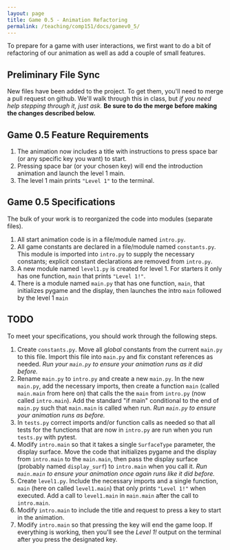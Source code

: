 ```yaml
---
layout: page
title: Game 0.5 - Animation Refactoring
permalink: /teaching/comp151/docs/gamev0_5/
---
```


To prepare for a game with user interactions, we first want to do a bit of refactoring of our animation as well as add a couple of small features.

## Preliminary File Sync

New files have been added to the project. To get them, you'll need to merge a pull request on github.  We'll walk through this in class, but *if you need help stepping through it, just ask.* **Be sure to do the merge before making the changes described below.**

## Game 0.5 Feature Requirements

1. The animation now includes a title with instructions to press space bar (or any specific key you want) to start.
2. Pressing space bar (or your chosen key) will end the introduction animation and launch the level 1 main.
3. The level 1 main prints `"Level 1"` to the terminal.


## Game 0.5 Specifications

The bulk of your work is to reorganized the code into modules (separate files).
1. All start animation code is in a file/module named `intro.py`.
2. All game constants are declared in a file/module named `constants.py`. This module is imported into `intro.py` to supply the necessary constants; explicit constant declarations are removed from `intro.py`.
3. A new module named `level1.py` is created for level 1. For starters it only has one function, `main` that prints `"Level 1!"`.
4. There is a module named `main.py` that has one function, `main`, that initializes pygame and the display, then launches the intro `main` followed by the level 1 `main`

## TODO

To meet your specifications, you should work through the following steps.
1. Create `constants.py`. Move all *global* constants from the current `main.py` to this file. Import this file into `main.py` and fix constant references as needed. *Run your `main.py` to ensure your animation runs as it did before.*
2. Rename `main.py` to `intro.py` and create a new `main.py`.  In the new `main.py`, add the necessary imports, then create a function `main` (called `main.main` from here on) that calls the the `main` from `intro.py` (now called `intro.main`). Add the standard "if main" conditional to the end of `main.py` such that `main.main` is called when run. *Run `main.py` to ensure your animation runs as before.*
3. In `tests.py` correct imports and/or function calls as needed so that all tests for the functions that are now in `intro.py` are run when you run `tests.py` with pytest.
4. Modify `intro.main` so that it takes a single `SurfaceType` parameter, the display surface.  Move the code  that initializes pygame and the display from `intro.main` to the `main.main`, then pass the display surface (probably named `display_surf`) to `intro.main` when you call it. *Run `main.main` to ensure your animation once again runs like it did before.*
5. Create `level1.py`. Include the necessary imports and a single function, `main` (here on called `level1.main`) that only prints `"Level 1!"` when executed.  Add a call to `level1.main` in `main.main` after the call to `intro.main`.
5. Modify `intro.main` to include the title and request to press a key to start in the animation.
6. Modify `intro.main` so that pressing the key will end the game loop. If everything is working, then you'll see the *Level 1!* output on the terminal after you press the designated key.
